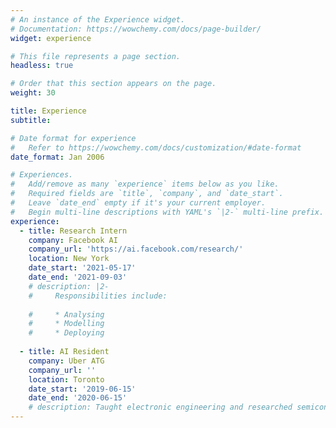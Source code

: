 ```yaml
---
# An instance of the Experience widget.
# Documentation: https://wowchemy.com/docs/page-builder/
widget: experience

# This file represents a page section.
headless: true

# Order that this section appears on the page.
weight: 30

title: Experience
subtitle:

# Date format for experience
#   Refer to https://wowchemy.com/docs/customization/#date-format
date_format: Jan 2006

# Experiences.
#   Add/remove as many `experience` items below as you like.
#   Required fields are `title`, `company`, and `date_start`.
#   Leave `date_end` empty if it's your current employer.
#   Begin multi-line descriptions with YAML's `|2-` multi-line prefix.
experience:
  - title: Research Intern
    company: Facebook AI
    company_url: 'https://ai.facebook.com/research/'
    location: New York
    date_start: '2021-05-17'
    date_end: '2021-09-03'
    # description: |2-
    #     Responsibilities include:
        
    #     * Analysing
    #     * Modelling
    #     * Deploying
        
  - title: AI Resident
    company: Uber ATG
    company_url: ''
    location: Toronto
    date_start: '2019-06-15'
    date_end: '2020-06-15'
    # description: Taught electronic engineering and researched semiconductor physics.
---
```

